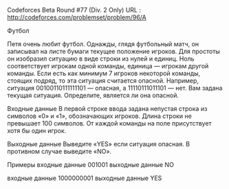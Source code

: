 Codeforces Beta Round #77 (Div. 2 Only) URL : http://codeforces.com/problemset/problem/96/A

Футбол

Петя очень любит футбол. Однажды, глядя футбольный матч, он записывал на листе бумаги текущее положение игроков. 
Для простоты он изобразил ситуацию в виде строки из нулей и единиц. Ноль соответствует игрокам одной команды, 
единица — игрокам другой команды. Если есть как минимум 7 игроков некоторой команды, стоящих подряд, то эта ситуация 
считается опасной. Например, ситуация 00100110111111101 — опасная, а 11110111011101 — нет. Вам задана текущая ситуация. 
Определите, является ли она опасной.

Входные данные
В первой строке ввода задана непустая строка из символов «0» и «1», обозначающих игроков. 
Длина строки не превышает 100 символов. От каждой команды на поле присутствует хотя бы один игрок.

Выходные данные
Выведите «YES» если ситуация опасная. В противном случае выведите «NO».

Примеры
входные данные
001001
выходные данные
NO

входные данные
1000000001
выходные данные
YES
